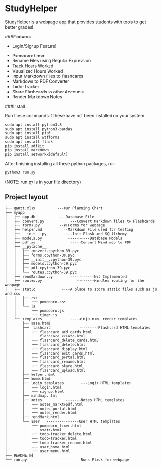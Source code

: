 # StudyHelper

StudyHelper is a webpage app that provides students with tools to get better
grades!

###Features
- Login/Signup Feature!
+ Pomodoro timer
+ Rename Files using Regular Expression
+ Track Hours Worked
+ Visualized Hours Worked
+ Input Markdown Files to Flashcards
+ Markdown to PDF Converter
+ Todo-Tracker
+ Share Flashcards to other Accounts
+ Render Markdown Notes


###Install

Run these commands if these have not been installed on your system.
```
sudo apt install python3.8
sudo apt install python3-pandas
sudo apt install pip3
sudo apt install wtfforms
sudo apt install flask
pip install pdfkit
pip install markdown
pip install networkx[default]

```

After finishing installing all these python packages, run
```python
python3 run.py
```
(NOTE: run.py is in your file directory)

## Project layout

    ├── gantt.xlsx          ---Our Planning Chart
    ├── myapp
    │   ├── app.db           ---Database File
    │   ├── convert.py            ---Convert Markdown files to Flashcards
    │   ├── forms.py         --WTForms for webpage
    │   ├── helper.md          --Markdown File used for testing
    │   ├── __init__.py        ----Init Flask and SQLAlchemy
    │   ├── models.py            ----------Database Models
    │   ├── pdf.py                -----Convert Mind map to PDF
    │   ├── __pycache__
    │   │   ├── convert.cpython-39.pyc
    │   │   ├── forms.cpython-39.pyc
    │   │   ├── __init__.cpython-39.pyc
    │   │   ├── models.cpython-39.pyc
    │   │   ├── pdf.cpython-39.pyc
    │   │   └── routes.cpython-39.pyc
    │   ├── rendMardown.py        -----------Not Implemented
    │   ├── routes.py                --------Handles routing for the webpage
    │   ├── static            ----A place to store static files such as js and css
    │   │   ├── css
    │   │   │   └── pomodoro.css
    │   │   └── js
    │   │       ├── pomodoro.js
    │   │       └── timer.js
    │   └── templates             ----Jinja HTML render templates
    │       ├── base.html
    │       ├── flashcard             ---------Flashcard HTML templates
    │       │   ├── flashcard_add_cards.html
    │       │   ├── flashcard_create.html
    │       │   ├── flashcard_delete_cards.html
    │       │   ├── flashcard_delete.html
    │       │   ├── flashcard_display.html
    │       │   ├── flashcard_edit_cards.html
    │       │   ├── flashcard_portal.html
    │       │   ├── flashcard_rename.html
    │       │   ├── flashcard_share.html
    │       │   └── flashcard_upload.html
    │       ├── helper.html
    │       ├── home.html
    │       ├── login_templates        ---Login HTML templates
    │       │   ├── login.html
    │       │   └── signup.html
    │       ├── mindmap.html
    │       ├── notes           -------Notes HTML templates
    │       │   ├── notes_marktopdf.html
    │       │   ├── notes_portal.html
    │       │   └── notes_render.html
    │       ├── rendMark.html
    │       └── user   ---------------User HTML templates
    │           ├── pomodoro_timer.html
    │           ├── stats.html
    │           ├── todo-tracker_delete.html
    │           ├── todo-tracker.html
    │           ├── todo-tracker_rename.html
    │           ├── user_home.html
    │           └── user_menu.html
    ├── README.md
    └── run.py             ------------Runs Flask for webpage

